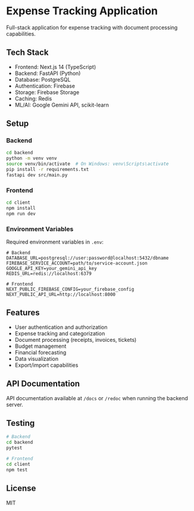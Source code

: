 # Expense Tracking Application

Full-stack application for expense tracking with document processing capabilities.

## Tech Stack

- Frontend: Next.js 14 (TypeScript)
- Backend: FastAPI (Python)
- Database: PostgreSQL
- Authentication: Firebase
- Storage: Firebase Storage
- Caching: Redis
- ML/AI: Google Gemini API, scikit-learn

## Setup

### Backend

```bash
cd backend
python -m venv venv
source venv/bin/activate  # On Windows: venv\Scripts\activate
pip install -r requirements.txt
fastapi dev src/main.py
```

### Frontend

```bash
cd client
npm install
npm run dev
```

### Environment Variables

Required environment variables in `.env`:

```
# Backend
DATABASE_URL=postgresql://user:password@localhost:5432/dbname
FIREBASE_SERVICE_ACCOUNT=path/to/service-account.json
GOOGLE_API_KEY=your_gemini_api_key
REDIS_URL=redis://localhost:6379

# Frontend
NEXT_PUBLIC_FIREBASE_CONFIG=your_firebase_config
NEXT_PUBLIC_API_URL=http://localhost:8000
```

## Features

- User authentication and authorization
- Expense tracking and categorization
- Document processing (receipts, invoices, tickets)
- Budget management
- Financial forecasting
- Data visualization
- Export/import capabilities

## API Documentation

API documentation available at `/docs` or `/redoc` when running the backend server.

## Testing

```bash
# Backend
cd backend
pytest

# Frontend
cd client
npm test
```

## License

MIT